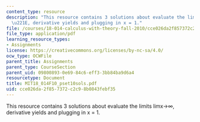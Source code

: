 ```yaml
---
content_type: resource
description: "This resource contains 3 solutions about evaluate the limits limx\u2192\
  \u221E, derivative yields and plugging in x = 1."
file: /courses/18-014-calculus-with-theory-fall-2010/cce026da2f857372c2c98b0843febf35_MIT18_014F10_pset10sols.pdf
file_type: application/pdf
learning_resource_types:
- Assignments
license: https://creativecommons.org/licenses/by-nc-sa/4.0/
ocw_type: OCWFile
parent_title: Assignments
parent_type: CourseSection
parent_uid: 09800893-0e69-84c6-eff3-3bb84ba9d6a4
resourcetype: Document
title: MIT18_014F10_pset10sols.pdf
uid: cce026da-2f85-7372-c2c9-8b0843febf35
---
```

This resource contains 3 solutions about evaluate the limits limx→∞, derivative yields and plugging in x = 1.